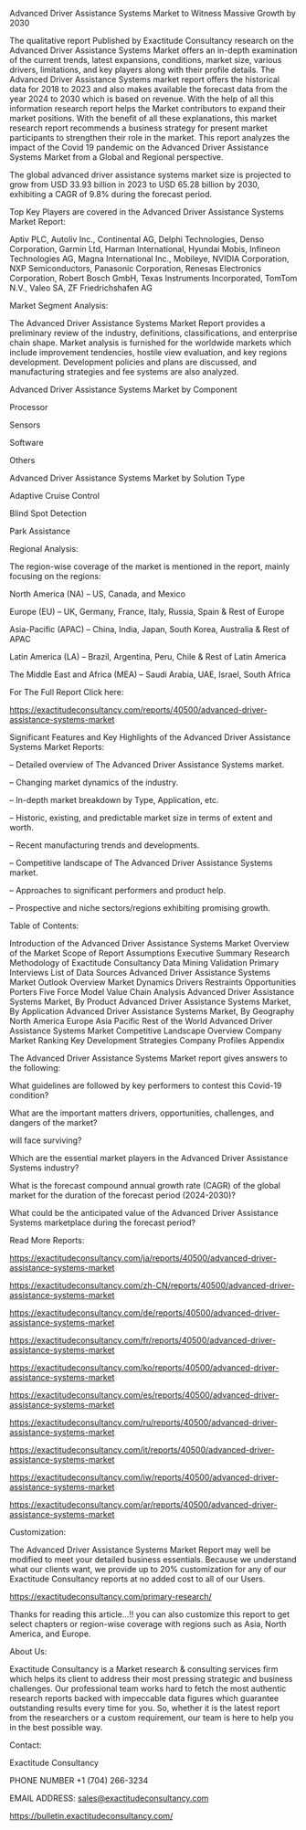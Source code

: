 Advanced Driver Assistance Systems Market to Witness Massive Growth by 2030

The qualitative report Published by Exactitude Consultancy research on the Advanced Driver Assistance Systems Market offers an in-depth examination of the current trends, latest expansions, conditions, market size, various drivers, limitations, and key players along with their profile details. The Advanced Driver Assistance Systems market report offers the historical data for 2018 to 2023 and also makes available the forecast data from the year 2024 to 2030 which is based on revenue. With the help of all this information research report helps the Market contributors to expand their market positions. With the benefit of all these explanations, this market research report recommends a business strategy for present market participants to strengthen their role in the market. This report analyzes the impact of the Covid 19 pandemic on the Advanced Driver Assistance Systems Market from a Global and Regional perspective.

The global advanced driver assistance systems market size is projected to grow from USD 33.93 billion in 2023 to USD 65.28 billion by 2030, exhibiting a CAGR of 9.8% during the forecast period.

Top Key Players are covered in the Advanced Driver Assistance Systems Market Report:

Aptiv PLC, Autoliv Inc., Continental AG, Delphi Technologies, Denso Corporation, Garmin Ltd, Harman International, Hyundai Mobis, Infineon Technologies AG, Magna International Inc., Mobileye, NVIDIA Corporation, NXP Semiconductors, Panasonic Corporation, Renesas Electronics Corporation, Robert Bosch GmbH, Texas Instruments Incorporated, TomTom N.V., Valeo SA, ZF Friedrichshafen AG

Market Segment Analysis:

The Advanced Driver Assistance Systems Market Report provides a preliminary review of the industry, definitions, classifications, and enterprise chain shape. Market analysis is furnished for the worldwide markets which include improvement tendencies, hostile view evaluation, and key regions development. Development policies and plans are discussed, and manufacturing strategies and fee systems are also analyzed.

Advanced Driver Assistance Systems Market by Component

Processor

Sensors

Software

Others

Advanced Driver Assistance Systems Market by Solution Type

Adaptive Cruise Control

Blind Spot Detection

Park Assistance

Regional Analysis:

The region-wise coverage of the market is mentioned in the report, mainly focusing on the regions:

North America (NA) – US, Canada, and Mexico

Europe (EU) – UK, Germany, France, Italy, Russia, Spain & Rest of Europe

Asia-Pacific (APAC) – China, India, Japan, South Korea, Australia & Rest of APAC

Latin America (LA) – Brazil, Argentina, Peru, Chile & Rest of Latin America

The Middle East and Africa (MEA) – Saudi Arabia, UAE, Israel, South Africa

For The Full Report Click here:

https://exactitudeconsultancy.com/reports/40500/advanced-driver-assistance-systems-market

Significant Features and Key Highlights of the Advanced Driver Assistance Systems Market Reports:

– Detailed overview of The Advanced Driver Assistance Systems market.

– Changing market dynamics of the industry.

– In-depth market breakdown by Type, Application, etc.

– Historic, existing, and predictable market size in terms of extent and worth.

– Recent manufacturing trends and developments.

– Competitive landscape of The Advanced Driver Assistance Systems market.

– Approaches to significant performers and product help.

– Prospective and niche sectors/regions exhibiting promising growth.

Table of Contents:

Introduction of the Advanced Driver Assistance Systems Market
Overview of the Market
Scope of Report
Assumptions
Executive Summary
Research Methodology of Exactitude Consultancy
Data Mining
Validation
Primary Interviews
List of Data Sources
Advanced Driver Assistance Systems Market Outlook
Overview
Market Dynamics
Drivers
Restraints
Opportunities
Porters Five Force Model
Value Chain Analysis
Advanced Driver Assistance Systems Market, By Product
Advanced Driver Assistance Systems Market, By Application
Advanced Driver Assistance Systems Market, By Geography
North America
Europe
Asia Pacific
Rest of the World
Advanced Driver Assistance Systems Market Competitive Landscape
Overview
Company Market Ranking
Key Development Strategies
Company Profiles
Appendix

The Advanced Driver Assistance Systems Market report gives answers to the following:

What guidelines are followed by key performers to contest this Covid-19 condition?

What are the important matters drivers, opportunities, challenges, and dangers of the market?

will face surviving?

Which are the essential market players in the Advanced Driver Assistance Systems industry?

What is the forecast compound annual growth rate (CAGR) of the global market for the duration of the forecast period (2024-2030)?

What could be the anticipated value of the Advanced Driver Assistance Systems marketplace during the forecast period?

Read More Reports:

https://exactitudeconsultancy.com/ja/reports/40500/advanced-driver-assistance-systems-market

https://exactitudeconsultancy.com/zh-CN/reports/40500/advanced-driver-assistance-systems-market

https://exactitudeconsultancy.com/de/reports/40500/advanced-driver-assistance-systems-market

https://exactitudeconsultancy.com/fr/reports/40500/advanced-driver-assistance-systems-market

https://exactitudeconsultancy.com/ko/reports/40500/advanced-driver-assistance-systems-market

https://exactitudeconsultancy.com/es/reports/40500/advanced-driver-assistance-systems-market

https://exactitudeconsultancy.com/ru/reports/40500/advanced-driver-assistance-systems-market

https://exactitudeconsultancy.com/it/reports/40500/advanced-driver-assistance-systems-market

https://exactitudeconsultancy.com/iw/reports/40500/advanced-driver-assistance-systems-market

https://exactitudeconsultancy.com/ar/reports/40500/advanced-driver-assistance-systems-market

Customization:

The Advanced Driver Assistance Systems Market Report may well be modified to meet your detailed business essentials. Because we understand what our clients want, we provide up to 20% customization for any of our Exactitude Consultancy reports at no added cost to all of our Users.

https://exactitudeconsultancy.com/primary-research/

Thanks for reading this article...!! you can also customize this report to get select chapters or region-wise coverage with regions such as Asia, North America, and Europe.

About Us:

Exactitude Consultancy is a Market research & consulting services firm which helps its client to address their most pressing strategic and business challenges. Our professional team works hard to fetch the most authentic research reports backed with impeccable data figures which guarantee outstanding results every time for you. So, whether it is the latest report from the researchers or a custom requirement, our team is here to help you in the best possible way.

Contact:

Exactitude Consultancy

PHONE NUMBER +1 (704) 266-3234

EMAIL ADDRESS: sales@exactitudeconsultancy.com  

https://bulletin.exactitudeconsultancy.com/
